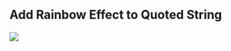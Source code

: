 ## Add Rainbow Effect to Quoted String

![](https://raw.githubusercontent.com/wk-j/vscode-rainbow-string/master/images/Rainbow.png)